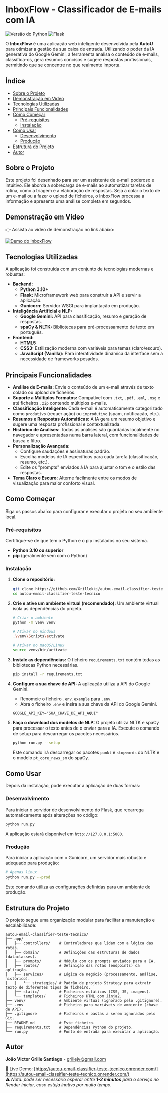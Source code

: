 # InboxFlow - Classificador de E-mails com IA

![Versão do Python](https://img.shields.io/badge/python-3.10+-blue.svg)
![Flask](https://img.shields.io/badge/flask-3.0-green.svg)

O **InboxFlow** é uma aplicação web inteligente desenvolvida pela **AutoU** para otimizar a gestão da sua caixa de entrada. Utilizando o poder da IA generativa do Google Gemini, a ferramenta analisa o conteúdo de e-mails, classifica-os, gera resumos concisos e sugere respostas profissionais, permitindo que se concentre no que realmente importa.

## Índice

- [Sobre o Projeto](#sobre-o-projeto)
- [Demonstração em Vídeo](#demonstração-em-vídeo)
- [Tecnologias Utilizadas](#tecnologias-utilizadas)
- [Principais Funcionalidades](#principais-funcionalidades)
- [Como Começar](#como-começar)
  - [Pré-requisitos](#pré-requisitos)
  - [Instalação](#instalação)
- [Como Usar](#como-usar)
  - [Desenvolvimento](#desenvolvimento)
  - [Produção](#produção)
- [Estrutura do Projeto](#estrutura-do-projeto)
- [Autor](#autor)

## Sobre o Projeto

Este projeto foi desenhado para ser um assistente de e-mail poderoso e intuitivo. Ele aborda a sobrecarga de e-mails ao automatizar tarefas de rotina, como a triagem e a elaboração de respostas. Seja a colar o texto de um e-mail ou a fazer o upload de ficheiros, o InboxFlow processa a informação e apresenta uma análise completa em segundos.

## Demonstração em Vídeo

👉 Assista ao vídeo de demonstração no link abaixo:

[![Demo do InboxFlow](https://img.youtube.com/vi/LGKF7KLpoJc/maxresdefault.jpg)](https://www.youtube.com/watch?v=LGKF7KLpoJc)

## Tecnologias Utilizadas

A aplicação foi construída com um conjunto de tecnologias modernas e robustas:

- **Backend:**
  - **Python 3.10+**
  - **Flask:** Microframework web para construir a API e servir a aplicação.
  - **Gunicorn:** Servidor WSGI para implantação em produção.
- **Inteligência Artificial e NLP:**
  - **Google Gemini:** API para classificação, resumo e geração de respostas.
  - **spaCy & NLTK:** Bibliotecas para pré-processamento de texto em português.
- **Frontend:**
  - **HTML5**
  - **CSS3:** Estilização moderna com variáveis para temas (claro/escuro).
  - **JavaScript (Vanilla):** Para interatividade dinâmica da interface sem a necessidade de frameworks pesados.

## Principais Funcionalidades

- **Análise de E-mails:** Envie o conteúdo de um e-mail através de texto colado ou upload de ficheiros.
- **Suporte a Múltiplos Formatos:** Compatível com `.txt`, `.pdf`, `.eml`, `.msg` e até ficheiros `.zip` contendo múltiplos e-mails.
- **Classificação Inteligente:** Cada e-mail é automaticamente categorizado como `produtivo` (requer ação) ou `improdutivo` (spam, notificação, etc.).
- **Resumos e Respostas Automáticas:** A IA gera um resumo objetivo e sugere uma resposta profissional e contextualizada.
- **Histórico de Análises:** Todas as análises são guardadas localmente no navegador e apresentadas numa barra lateral, com funcionalidades de busca e filtro.
- **Personalização Avançada:**
  - Configure saudações e assinaturas padrão.
  - Escolha modelos de IA específicos para cada tarefa (classificação, resumo, etc.).
  - Edite os "prompts" enviados à IA para ajustar o tom e o estilo das respostas.
- **Tema Claro e Escuro:** Alterne facilmente entre os modos de visualização para maior conforto visual.

## Como Começar

Siga os passos abaixo para configurar e executar o projeto no seu ambiente local.

### Pré-requisitos

Certifique-se de que tem o Python e o pip instalados no seu sistema.

- **Python 3.10 ou superior**
- **pip** (geralmente vem com o Python)

### Instalação

1.  **Clone o repositório:**
    ```bash
    git clone https://github.com/Grillekkj/autou-email-classifier-teste-tecnico.git
    cd autou-email-classifier-teste-tecnico
    ```

2.  **Crie e ative um ambiente virtual (recomendado):**
    Um ambiente virtual isola as dependências do projeto.
    ```bash
    # Criar o ambiente
    python -m venv venv

    # Ativar no Windows
    .\venv\Scripts\activate

    # Ativar no macOS/Linux
    source venv/bin/activate
    ```

3.  **Instale as dependências:**
    O ficheiro `requirements.txt` contém todas as bibliotecas Python necessárias.
    ```bash
    pip install -r requirements.txt
    ```

4.  **Configure a sua chave de API:**
    A aplicação utiliza a API do Google Gemini.
    - Renomeie o ficheiro `.env.example` para `.env`.
    - Abra o ficheiro `.env` e insira a sua chave da API do Google Gemini.
    ```env
    GOOGLE_API_KEY="SUA_CHAVE_DE_API_AQUI"
    ```

5.  **Faça o download dos modelos de NLP:**
    O projeto utiliza NLTK e spaCy para processar o texto antes de o enviar para a IA. Execute o comando de setup para descarregar os pacotes necessários.
    ```bash
    python run.py --setup
    ```
    Este comando irá descarregar os pacotes `punkt` e `stopwords` do NLTK e o modelo `pt_core_news_sm` do spaCy.

## Como Usar

Depois da instalação, pode executar a aplicação de duas formas:

### Desenvolvimento

Para iniciar o servidor de desenvolvimento do Flask, que recarrega automaticamente após alterações no código:
```bash
python run.py
```

A aplicação estará disponível em `http://127.0.0.1:5000`.

### Produção

Para iniciar a aplicação com o Gunicorn, um servidor mais robusto e adequado para produção:

```bash
# Apenas linux
python run.py --prod
```

Este comando utiliza as configurações definidas para um ambiente de produção.

## Estrutura do Projeto

O projeto segue uma organização modular para facilitar a manutenção e escalabilidade:

```
autou-email-classifier-teste-tecnico/
├── app/
│   ├── controllers/    # Controladores que lidam com a lógica das rotas.
│   ├── domain/         # Definições das estruturas de dados (dataclasses).
│   ├── prompts/        # Módulo com os prompts enviados para a IA.
│   ├── routes/         # Definição das rotas (endpoints) da aplicação.
│   ├── services/       # Lógica de negócio (processamento, análise, histórico).
│   │   └── strategies/ # Padrão de projeto Strategy para extrair texto de diferentes tipos de ficheiro.
│   ├── static/         # Ficheiros estáticos (CSS, JS, imagens).
│   └── templates/      # Ficheiros HTML com Jinja2.
├── venv/               # Ambiente virtual (ignorado pelo .gitignore).
├── .env                # Ficheiro para variáveis de ambiente (chave de API).
├── .gitignore          # Ficheiros e pastas a serem ignorados pelo Git.
├── README.md           # Este ficheiro.
├── requirements.txt    # Dependências Python do projeto.
└── run.py              # Ponto de entrada para executar a aplicação.
```

## Autor

**João Victor Grille Santiago** - [grillejv@gmail.com](mailto:grillejv@gmail.com)

🔗 Live Demo: [https://autou-email-classifier-teste-tecnico.onrender.com/](https://autou-email-classifier-teste-tecnico.onrender.com/)  
⚠️ *Nota: pode ser necessário esperar entre **1-2 minutos** para o serviço no Render iniciar, caso esteja inativo por muito tempo.*
